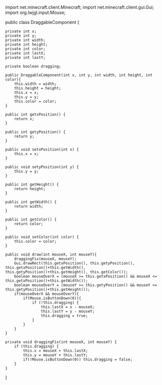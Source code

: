 
import net.minecraft.client.Minecraft;
import net.minecraft.client.gui.Gui;
import org.lwjgl.input.Mouse;

public class DraggableComponent {

    private int x;
    private int y;
    private int width;
    private int height;
    private int color;
    private int lastX;
    private int lastY;

    private boolean dragging;

    public DraggableComponent(int x, int y, int width, int height, int color){
        this.width = width;
        this.height = height;
        this.x = x;
        this.y = y;
        this.color = color;
    }

    public int getxPosition() {
        return x;
    }

    public int getyPosition() {
        return y;
    }

    public void setxPosition(int x) {
        this.x = x;
    }

    public void setyPosition(int y) {
        this.y = y;
    }

    public int getHeight() {
        return height;
    }

    public int getWidth() {
        return width;
    }

    public int getColor() {
        return color;
    }

    public void setColor(int color) {
        this.color = color;
    }

    public void draw(int mouseX, int mouseY){
        draggingFix(mouseX, mouseY);
        Gui.drawRect(this.getxPosition(), this.getyPosition(), this.getxPosition()+this.getWidth(), this.getyPosition()+this.getHeight(), this.getColor());
        boolean mouseOverX = (mouseX >= this.getxPosition() && mouseX <= this.getxPosition()+this.getWidth());
        boolean mouseOverY = (mouseY >= this.getyPosition() && mouseY <= this.getyPosition()+this.getHeight());
        if(mouseOverX && mouseOverY){
            if(Mouse.isButtonDown(0)){
                if (!this.dragging) {
                    this.lastX = x - mouseX;
                    this.lastY = y - mouseY;
                    this.dragging = true;
                }
            }
        }
    }

    private void draggingFix(int mouseX, int mouseY) {
        if (this.dragging) {
            this.x = mouseX + this.lastX;
            this.y = mouseY + this.lastY;
            if(!Mouse.isButtonDown(0)) this.dragging = false;
        }
    }
}
